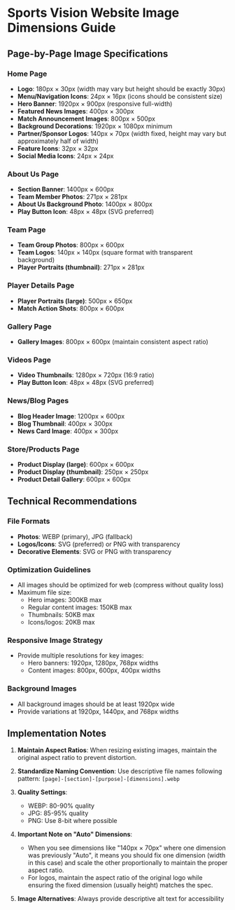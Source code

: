 # Sports Vision Website Image Dimensions Guide

## Page-by-Page Image Specifications

### Home Page
- **Logo**: 180px × 30px (width may vary but height should be exactly 30px)
- **Menu/Navigation Icons**: 24px × 16px (icons should be consistent size)
- **Hero Banner**: 1920px × 900px (responsive full-width)
- **Featured News Images**: 400px × 300px 
- **Match Announcement Images**: 800px × 500px
- **Background Decorations**: 1920px × 1080px minimum
- **Partner/Sponsor Logos**: 140px × 70px (width fixed, height may vary but approximately half of width)
- **Feature Icons**: 32px × 32px
- **Social Media Icons**: 24px × 24px

### About Us Page
- **Section Banner**: 1400px × 600px
- **Team Member Photos**: 271px × 281px
- **About Us Background Photo**: 1400px × 800px
- **Play Button Icon**: 48px × 48px (SVG preferred)

### Team Page
- **Team Group Photos**: 800px × 600px
- **Team Logos**: 140px × 140px (square format with transparent background)
- **Player Portraits (thumbnail)**: 271px × 281px

### Player Details Page
- **Player Portraits (large)**: 500px × 650px
- **Match Action Shots**: 800px × 600px

### Gallery Page
- **Gallery Images**: 800px × 600px (maintain consistent aspect ratio)

### Videos Page
- **Video Thumbnails**: 1280px × 720px (16:9 ratio)
- **Play Button Icon**: 48px × 48px (SVG preferred)

### News/Blog Pages
- **Blog Header Image**: 1200px × 600px
- **Blog Thumbnail**: 400px × 300px
- **News Card Image**: 400px × 300px

### Store/Products Page
- **Product Display (large)**: 600px × 600px
- **Product Display (thumbnail)**: 250px × 250px
- **Product Detail Gallery**: 600px × 600px

## Technical Recommendations

### File Formats
- **Photos**: WEBP (primary), JPG (fallback)
- **Logos/Icons**: SVG (preferred) or PNG with transparency
- **Decorative Elements**: SVG or PNG with transparency

### Optimization Guidelines
- All images should be optimized for web (compress without quality loss)
- Maximum file size:
  - Hero images: 300KB max
  - Regular content images: 150KB max
  - Thumbnails: 50KB max
  - Icons/logos: 20KB max

### Responsive Image Strategy
- Provide multiple resolutions for key images:
  - Hero banners: 1920px, 1280px, 768px widths
  - Content images: 800px, 600px, 400px widths

### Background Images
- All background images should be at least 1920px wide
- Provide variations at 1920px, 1440px, and 768px widths

## Implementation Notes

1. **Maintain Aspect Ratios**: When resizing existing images, maintain the original aspect ratio to prevent distortion.

2. **Standardize Naming Convention**: Use descriptive file names following pattern: `[page]-[section]-[purpose]-[dimensions].webp`

3. **Quality Settings**:
   - WEBP: 80-90% quality
   - JPG: 85-95% quality
   - PNG: Use 8-bit where possible

4. **Important Note on "Auto" Dimensions**: 
   - When you see dimensions like "140px × 70px" where one dimension was previously "Auto", it means you should fix one dimension (width in this case) and scale the other proportionally to maintain the proper aspect ratio.
   - For logos, maintain the aspect ratio of the original logo while ensuring the fixed dimension (usually height) matches the spec.

5. **Image Alternatives**: Always provide descriptive alt text for accessibility 